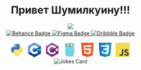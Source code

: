 <div id="header" align="center">
 <h1>Привет Шумилкуину!!!</h1>
  <img src="https://media.giphy.com/media/v1.Y2lkPTc5MGI3NjExNW1jNHBydDhwNGp5ZXNrM3gwdzUyaXB2Zzd2YWRwNWl1d24xM2JqZCZlcD12MV9pbnRlcm5hbF9naWZfYnlfaWQmY3Q9Zw/10bxTLrpJNS0PC/giphy.gif" width="500"/>

  <div id="badges">
    <a href="https://www.behance.net/muratkarimov">
      <img src="https://img.shields.io/badge/Behance-053eff?style=for-the-badge&logo=behance&logoColor=white" alt="Behance Badge"/>
    </a>
    <a href="https://www.figma.com/@mik7">
      <img src="https://img.shields.io/badge/Figma-f24e1e?style=for-the-badge&logo=figma&logoColor=white" alt="Figma Badge"/>
    </a>
    <a href="https://dribbble.com/Mikarmk">
      <img src="https://img.shields.io/badge/Dribbble-ea4c89?style=for-the-badge&logo=dribbble&logoColor=white" alt="Dribbble Badge"/>
    </a>
  </div>
  <img src="https://komarev.com/ghpvc/?username=mikarmk&style=flat-square&color=blue" alt=""/>
<div>
  <img src="https://github.com/devicons/devicon/blob/master/icons/python/python-original.svg" title="Python" alt="Python" width="40" height="40"/>&nbsp;
  <img src="https://github.com/devicons/devicon/blob/master/icons/cplusplus/cplusplus-original.svg" title="C++" alt="C++" width="40" height="40"/>&nbsp;
  <img src="https://github.com/devicons/devicon/blob/master/icons/csharp/csharp-original.svg" title="C#" alt="C#" width="40" height="40"/>&nbsp;
  <img src="https://github.com/devicons/devicon/blob/master/icons/go/go-original.svg" title="Go" alt="Go" width="40" height="40"/>&nbsp;
  <img src="https://github.com/devicons/devicon/blob/master/icons/html5/html5-original.svg" title="HTML5" alt="HTML5" width="40" height="40"/>&nbsp;
  <img src="https://github.com/devicons/devicon/blob/master/icons/css3/css3-original.svg" title="CSS3" alt="CSS3" width="40" height="40"/>&nbsp;
  <img src="https://github.com/devicons/devicon/blob/master/icons/javascript/javascript-original.svg" title="JavaScript" alt="JavaScript" width="40" height="40"/>&nbsp;
</div>

<img src="https://readme-jokes.vercel.app/api" alt="Jokes Card" />

</div>

